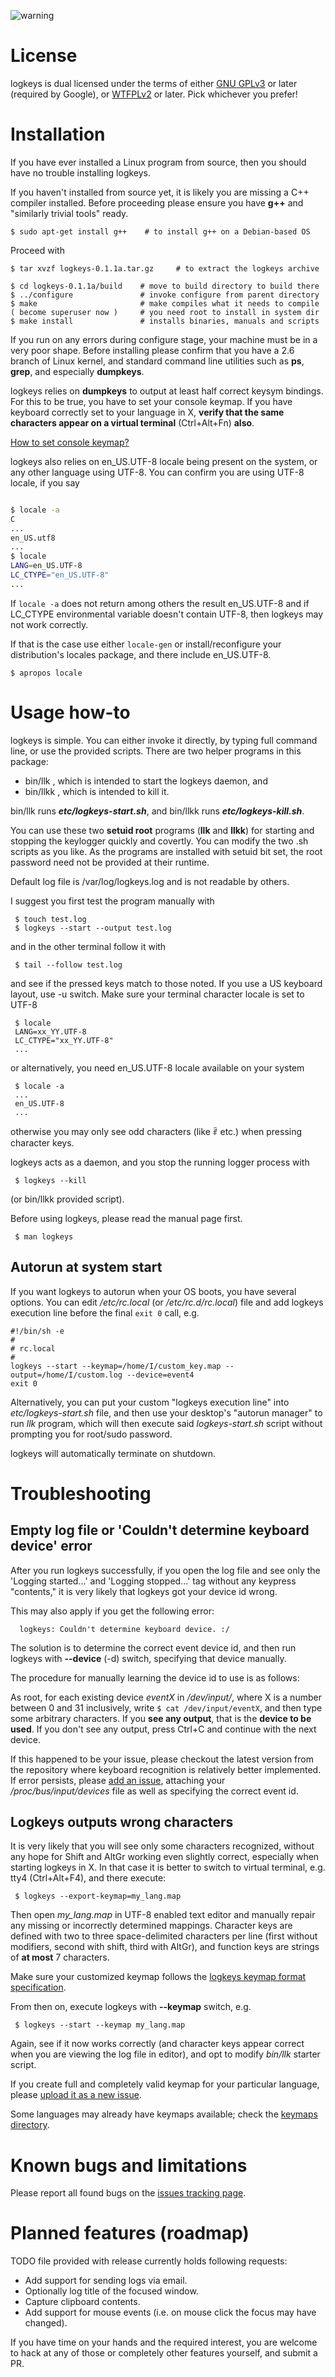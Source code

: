 ![warning](./docs_warning.png)

# License #
logkeys is dual licensed under the terms of either [GNU GPLv3](http://www.gnu.org/licenses/gpl-3.0.html) or later (required by Google), or [WTFPLv2](http://sam.zoy.org/wtfpl/) or later. Pick whichever you prefer!

# Installation #

If you have ever installed a Linux program from source, then you should have no trouble installing logkeys.

If you haven't installed from source yet, it is likely you are missing a C++ compiler installed.
Before proceeding please ensure you have **g++** and "similarly trivial tools" ready.
```
$ sudo apt-get install g++    # to install g++ on a Debian-based OS
```
Proceed with
```
$ tar xvzf logkeys-0.1.1a.tar.gz     # to extract the logkeys archive
 
$ cd logkeys-0.1.1a/build    # move to build directory to build there
$ ../configure               # invoke configure from parent directory
$ make                       # make compiles what it needs to compile
( become superuser now )     # you need root to install in system dir
$ make install               # installs binaries, manuals and scripts
```
If you run on any errors during configure stage, your machine must be in a very poor shape. Before installing please confirm that you have a 2.6 branch of Linux kernel, and standard command line utilities such as **ps**, **grep**, and especially **dumpkeys**.

logkeys relies on **dumpkeys** to output at least half correct keysym bindings. For this to be true, you have to set your console keymap. If you have keyboard correctly set to your language in X, **verify that the same characters appear on a virtual terminal** (Ctrl+Alt+Fn) **also**.

[How to set console keymap?](http://www.google.com/search?q=how+to+set+console+keymap)

logkeys also relies on en\_US.UTF-8 locale being present on the system, or any other language using UTF-8. You can confirm you are using UTF-8 locale, if you say
```bash

$ locale -a
C
...
en_US.utf8
...
$ locale
LANG=en_US.UTF-8
LC_CTYPE="en_US.UTF-8"
...
```
If `locale -a` does not return among others the result en\_US.UTF-8 and if LC\_CTYPE environmental variable doesn't contain UTF-8, then logkeys may not work correctly.

If that is the case use either `locale-gen` or install/reconfigure your distribution's locales package, and there include en\_US.UTF-8.
```
$ apropos locale
```

# Usage how-to #

logkeys is simple. You can either invoke it directly, by typing full command line, or use the provided scripts. There are two helper programs in this package:

  * bin/llk  , which is intended to start the logkeys daemon, and
  * bin/llkk , which is intended to kill it.

bin/llk runs **_etc/logkeys-start.sh_**, and bin/llkk runs **_etc/logkeys-kill.sh_**.

You can use these two **setuid root** programs (**llk** and **llkk**) for starting and stopping the keylogger quickly and covertly. You can modify the two .sh scripts as you like. As the programs are installed with setuid bit set, the root password need not be provided at their runtime.

Default log file is /var/log/logkeys.log and is not readable by others.

I suggest you first test the program manually with
```
 $ touch test.log
 $ logkeys --start --output test.log
```
and in the other terminal follow it with
```
 $ tail --follow test.log
```
and see if the pressed keys match to those noted. If you use a US keyboard layout, use -u switch. Make sure your terminal character locale is set to UTF-8
```
 $ locale
 LANG=xx_YY.UTF-8
 LC_CTYPE="xx_YY.UTF-8"
 ...
```
or alternatively, you need en\_US.UTF-8 locale available on your system
```
 $ locale -a
 ...
 en_US.UTF-8
 ...
```
otherwise you may only see odd characters (like ꑶ etc.) when pressing character keys.

logkeys acts as a daemon, and you stop the running logger process with
```
 $ logkeys --kill
```
(or bin/llkk provided script).

Before using logkeys, please read the manual page first.
```
 $ man logkeys
```

## Autorun at system start ##
If you want logkeys to autorun when your OS boots, you have several options.
You can edit _/etc/rc.local_ (or _/etc/rc.d/rc.local_) file and add logkeys execution line before the final `exit 0` call, e.g.
```
#!/bin/sh -e
#
# rc.local
#
logkeys --start --keymap=/home/I/custom_key.map --output=/home/I/custom.log --device=event4
exit 0
```
Alternatively, you can put your custom "logkeys execution line" into _etc/logkeys-start.sh_ file, and then use your desktop's "autorun manager" to run _llk_ program, which will then execute said _logkeys-start.sh_ script without prompting you for root/sudo password.

logkeys will automatically terminate on shutdown.

# Troubleshooting #

## Empty log file or 'Couldn't determine keyboard device' error ##
After you run logkeys successfully, if you open the log file and see only the 'Logging started...' and 'Logging stopped...' tag without any keypress "contents," it is very likely that logkeys got your device id wrong.

This may also apply if you get the following error:
```
  logkeys: Couldn't determine keyboard device. :/
```

The solution is to determine the correct event device id, and then run logkeys with <b>--device</b> (-d) switch, specifying that device manually.

The procedure for manually learning the device id to use is as follows:

As root, for each existing device <i>eventX</i> in <i>/dev/input/</i>, where X is a number between 0 and 31 inclusively, write `$ cat /dev/input/eventX`, and then type some arbitrary characters. If you <b>see any output</b>, that is the <b>device to be used</b>. If you don't see any output, press Ctrl+C and continue with the next device.

If this happened to be your issue, please checkout the latest version from the repository where keyboard recognition is relatively better implemented. If error persists, please [add an issue](https://github.com/kernc/logkeys/issues), attaching your <i>/proc/bus/input/devices</i> file as well as specifying the correct event id.


## Logkeys outputs wrong characters ##

It is very likely that you will see only some characters recognized, without any hope for Shift and AltGr working even slightly correct, especially when starting logkeys in X. In that case it is better to switch to virtual terminal, e.g. tty4 (Ctrl+Alt+F4), and there execute:

```
 $ logkeys --export-keymap=my_lang.map
```

Then open _my\_lang.map_ in UTF-8 enabled text editor and manually repair any missing or incorrectly determined mappings. Character keys are defined with two to three space-delimited characters per line (first without modifiers, second with shift, third with AltGr), and function keys are strings of **at most** 7 characters.

Make sure your customized keymap follows the [logkeys keymap format specification](Keymaps.md#format).

From then on, execute logkeys with **--keymap** switch, e.g.

```
 $ logkeys --start --keymap my_lang.map
```

Again, see if it now works correctly (and character keys appear correct when you are viewing the log file in editor), and opt to modify _bin/llk_ starter script.

If you create full and completely valid keymap for your particular
language, please [upload it as a new
issue](https://github.com/kernc/logkeys/issues).

Some languages may already have keymaps available; check the [keymaps directory](../keymaps/).

# Known bugs and limitations #

Please report all found bugs on the [issues tracking page](https://github.com/kernc/logkeys/issues).

# Planned features (roadmap) #

TODO file provided with release currently holds following requests:

* Add support for sending logs via email.
* Optionally log title of the focused window.
* Capture clipboard contents.
* Add support for mouse events (i.e. on mouse click the focus may have changed).

If you have time on your hands and the required interest, you are welcome to hack at any of those or completely other features yourself, and submit a PR.
